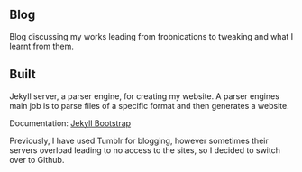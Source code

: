 ## Blog
Blog discussing my works leading from frobnications to tweaking and what I learnt from them. 

## Built 
Jekyll server, a parser engine, for creating my website. A parser engines main job is to parse files of a specific format and then generates a website. 

Documentation: [Jekyll Bootstrap](http://www.jekyllbootstrap.com) 

Previously, I have used Tumblr for blogging, however sometimes their servers overload leading to no access to the sites, so I decided to switch over to Github. 


